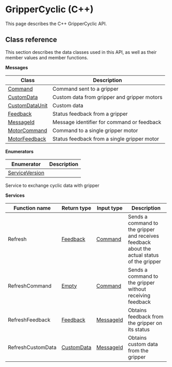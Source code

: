 # GripperCyclic \(C++\)

This page describes the C++ GripperCyclic API.

## Class reference

This section describes the data classes used in this API, as well as their member values and member functions.

 **Messages** 

|Class|Description|
|-----|-----------|
|[Command](../messages/GripperCyclic/Command.md#)|Command sent to a gripper|
|[CustomData](../messages/GripperCyclic/CustomData.md#)|Custom data from gripper and gripper motors|
|[CustomDataUnit](../messages/GripperCyclic/CustomDataUnit.md#)|Custom data|
|[Feedback](../messages/GripperCyclic/Feedback.md#)|Status feedback from a gripper|
|[MessageId](../messages/GripperCyclic/MessageId.md#)|Message identifier for command or feedback|
|[MotorCommand](../messages/GripperCyclic/MotorCommand.md#)|Command to a single gripper motor|
|[MotorFeedback](../messages/GripperCyclic/MotorFeedback.md#)|Status feedback from a single gripper motor|

 **Enumerators** 

|Enumerator|Description|
|----------|-----------|
|[ServiceVersion](../enums/GripperCyclic/ServiceVersion.md#)| |

Service to exchange cyclic data with gripper

 **Services** 

|Function name|Return type|Input type|Description|
|-------------|-----------|----------|-----------|
|Refresh|[Feedback](../messages/GripperCyclic/Feedback.md#)|[Command](../messages/GripperCyclic/Command.md#)|Sends a command to the gripper and receives feedback about the actual status of the gripper|
|RefreshCommand|[Empty](../messages/Common/Empty.md#)|[Command](../messages/GripperCyclic/Command.md#)|Sends a command to the gripper without receiving feedback|
|RefreshFeedback|[Feedback](../messages/GripperCyclic/Feedback.md#)|[MessageId](../messages/GripperCyclic/MessageId.md#)|Obtains feedback from the gripper on its status|
|RefreshCustomData|[CustomData](../messages/GripperCyclic/CustomData.md#)|[MessageId](../messages/GripperCyclic/MessageId.md#)|Obtains custom data from the gripper|


